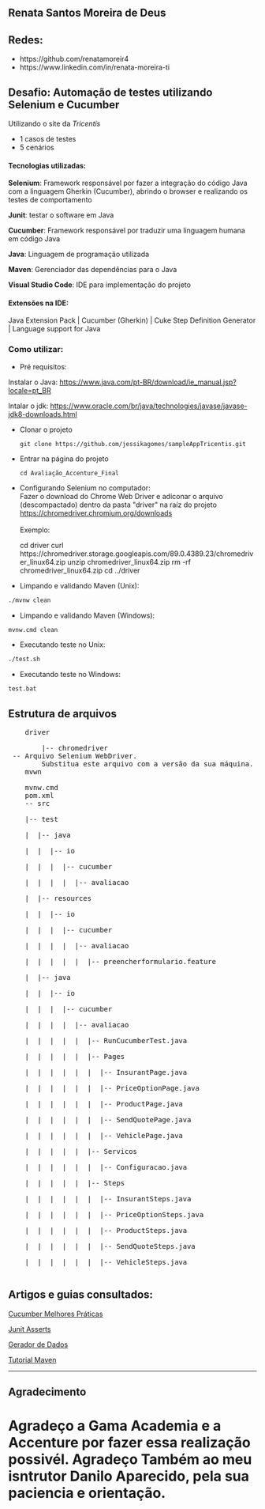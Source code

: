 ## Renata Santos Moreira de Deus

## Redes: <br>
<ul>
  <li> https://github.com/renatamoreir4</li>
  <li>https://www.linkedin.com/in/renata-moreira-ti</li>

</ul>

## Desafio: Automação de testes utilizando Selenium e Cucumber 

Utilizando o site da *Tricentis* 

- 1 casos de testes
- 5 cenários

#### Tecnologias utilizadas:

**Selenium**: Framework responsável por fazer a integração do código Java com a linguagem Gherkin (Cucumber), abrindo o browser e realizando os testes de comportamento

**Junit**: testar o software em Java

**Cucumber**: Framework responsável por traduzir uma linguagem humana em código Java

**Java**: Linguagem de programação utilizada

**Maven**: Gerenciador das dependências para o Java

**Visual Studio Code**: IDE para implementação do projeto 

#### Extensões na IDE:

Java Extension Pack | Cucumber (Gherkin) | Cuke Step Definition Generator | Language support for Java


### Como utilizar:
- Pré requisitos:

Instalar o Java: https://www.java.com/pt-BR/download/ie_manual.jsp?locale=pt_BR

Intalar o jdk: https://www.oracle.com/br/java/technologies/javase/javase-jdk8-downloads.html

- Clonar o projeto

  ```
  git clone https://github.com/jessikagomes/sampleAppTricentis.git
  ```

- Entrar na página do projeto

  ```
  cd Avaliação_Accenture_Final
  ```
- Configurando Selenium no computador:<br>
Fazer o download do Chrome Web Driver e adiconar o arquivo (descompactado) dentro da pasta "driver" na raíz do projeto<br>https://chromedriver.chromium.org/downloads<br>
<br>Exemplo:<br>

<ul>
cd driver
curl https://chromedriver.storage.googleapis.com/89.0.4389.23/chromedriver_linux64.zip
unzip chromedriver_linux64.zip
rm -rf chromedriver_linux64.zip
cd ../driver
</ul>

- Limpando e validando Maven (Unix):
```bash
./mvnw clean
```

- Limpando e validando Maven (Windows):
```bash
mvnw.cmd clean
```

- Executando teste no Unix:
```bash
./test.sh
```

- Executando teste no Windows:
```bash
test.bat
```

## Estrutura de arquivos

<pre>
    driver <br>
        |-- chromedriver<br> -- Arquivo Selenium WebDriver. 
        Substitua este arquivo com a versão da sua máquina.
    mvwn<br>
    mvnw.cmd
    pom.xml
    -- src
    
    |-- test
    
    |  |-- java
    
    |  |  |-- io
    
    |  |  |  |-- cucumber
    
    |  |  |  |  |-- avaliacao
    
    |  |-- resources
    
    |  |  |-- io
    
    |  |  |  |-- cucumber
    
    |  |  |  |  |-- avaliacao
    
    |  |  |  |  |  |-- preencherformulario.feature
      
    |  |-- java
    
    |  |  |-- io
    
    |  |  |  |-- cucumber
    
    |  |  |  |  |-- avaliacao
    
    |  |  |  |  |  |-- RunCucumberTest.java
    
    |  |  |  |  |  |-- Pages
    
    |  |  |  |  |  |  |-- InsurantPage.java
    
    |  |  |  |  |  |  |-- PriceOptionPage.java
    
    |  |  |  |  |  |  |-- ProductPage.java
    
    |  |  |  |  |  |  |-- SendQuotePage.java
    
    |  |  |  |  |  |  |-- VehiclePage.java
    
    |  |  |  |  |  |-- Servicos
    
    |  |  |  |  |  |  |-- Configuracao.java
    
    |  |  |  |  |  |-- Steps
    
    |  |  |  |  |  |  |-- InsurantSteps.java
    
    |  |  |  |  |  |  |-- PriceOptionSteps.java
    
    |  |  |  |  |  |  |-- ProductSteps.java
    
    |  |  |  |  |  |  |-- SendQuoteSteps.java
    
    |  |  |  |  |  |  |-- VehicleSteps.java

</pre>

## ​Artigos e guias consultados: 

[Cucumber Melhores Práticas](https://cucumber.io/docs/cucumber/)

[Junit Asserts ](https://junit.org/junit5/docs/current/user-guide/)

[Gerador de Dados](https://www.4devs.com.br/gerador_de_pessoas)

[Tutorial Maven](https://www.devmedia.com.br/introducao-ao-maven/25128)

------
## Agradecimento

<h1>Agradeço a Gama Academia e a Accenture por fazer essa realização possivél. Agradeço Também ao meu isntrutor Danilo Aparecido, pela sua paciencia e orientação.</h1>